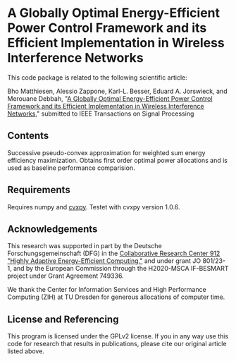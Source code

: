 A Globally Optimal Energy-Efficient Power Control Framework and its Efficient Implementation in Wireless Interference Networks
==================

This code package is related to the following scientific article:

Bho Matthiesen, Alessio Zappone, Karl-L. Besser, Eduard A. Jorswieck, and Merouane Debbah, "[A Globally Optimal Energy-Efficient Power Control Framework and its Efficient Implementation in Wireless Interference Networks](https://arxiv.org/abs/1812.06920)," submitted to IEEE Transactions on Signal Processing

## Contents

Successive pseudo-convex approximation for weighted sum energy efficiency maximization. Obtains first order optimal power allocations and is used as baseline performance comparision.

## Requirements

Requires numpy and [cvxpy](https://www.cvxpy.org/). Testet with cvxpy version 1.0.6.


## Acknowledgements

This research was supported in part by the Deutsche Forschungsgemeinschaft (DFG) in the [Collaborative Research Center 912 "Highly Adaptive Energy-Efficient Computing."](https://tu-dresden.de/ing/forschung/sfb912) and under grant JO 801/23-1, and by the European Commission through the H2020-MSCA IF-BESMART project under Grant Agreement 749336.

We thank the Center for Information Services and High Performance Computing (ZIH) at TU Dresden for generous allocations of computer time.


## License and Referencing

This program is licensed under the GPLv2 license. If you in any way use this code for research that results in publications, please cite our original article listed above.

